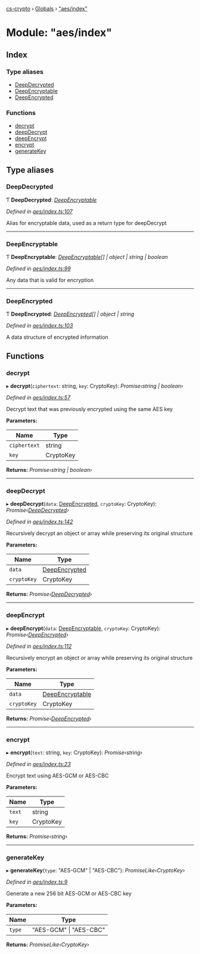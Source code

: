 [cs-crypto](../README.md) › [Globals](../globals.md) › ["aes/index"](_aes_index_.md)

# Module: "aes/index"

## Index

### Type aliases

* [DeepDecrypted](_aes_index_.md#deepdecrypted)
* [DeepEncryptable](_aes_index_.md#deepencryptable)
* [DeepEncrypted](_aes_index_.md#deepencrypted)

### Functions

* [decrypt](_aes_index_.md#decrypt)
* [deepDecrypt](_aes_index_.md#deepdecrypt)
* [deepEncrypt](_aes_index_.md#deepencrypt)
* [encrypt](_aes_index_.md#encrypt)
* [generateKey](_aes_index_.md#generatekey)

## Type aliases

###  DeepDecrypted

Ƭ **DeepDecrypted**: *[DeepEncryptable](_aes_index_.md#deepencryptable)*

*Defined in [aes/index.ts:107](https://github.com/very-amused/CS-crypto/blob/f46156f/src/aes/index.ts#L107)*

Alias for encryptable data, used as a return type for deepDecrypt

___

###  DeepEncryptable

Ƭ **DeepEncryptable**: *[DeepEncryptable](_aes_index_.md#deepencryptable)[] | object | string | boolean*

*Defined in [aes/index.ts:99](https://github.com/very-amused/CS-crypto/blob/f46156f/src/aes/index.ts#L99)*

Any data that is valid for encryption

___

###  DeepEncrypted

Ƭ **DeepEncrypted**: *[DeepEncrypted](_aes_index_.md#deepencrypted)[] | object | string*

*Defined in [aes/index.ts:103](https://github.com/very-amused/CS-crypto/blob/f46156f/src/aes/index.ts#L103)*

A data structure of encrypted information

## Functions

###  decrypt

▸ **decrypt**(`ciphertext`: string, `key`: CryptoKey): *Promise‹string | boolean›*

*Defined in [aes/index.ts:57](https://github.com/very-amused/CS-crypto/blob/f46156f/src/aes/index.ts#L57)*

Decrypt text that was previously encrypted using the same AES key

**Parameters:**

Name | Type |
------ | ------ |
`ciphertext` | string |
`key` | CryptoKey |

**Returns:** *Promise‹string | boolean›*

___

###  deepDecrypt

▸ **deepDecrypt**(`data`: [DeepEncrypted](_aes_index_.md#deepencrypted), `cryptoKey`: CryptoKey): *Promise‹[DeepDecrypted](_aes_index_.md#deepdecrypted)›*

*Defined in [aes/index.ts:142](https://github.com/very-amused/CS-crypto/blob/f46156f/src/aes/index.ts#L142)*

Recursively decrypt an object or array while preserving its original structure

**Parameters:**

Name | Type |
------ | ------ |
`data` | [DeepEncrypted](_aes_index_.md#deepencrypted) |
`cryptoKey` | CryptoKey |

**Returns:** *Promise‹[DeepDecrypted](_aes_index_.md#deepdecrypted)›*

___

###  deepEncrypt

▸ **deepEncrypt**(`data`: [DeepEncryptable](_aes_index_.md#deepencryptable), `cryptoKey`: CryptoKey): *Promise‹[DeepEncrypted](_aes_index_.md#deepencrypted)›*

*Defined in [aes/index.ts:112](https://github.com/very-amused/CS-crypto/blob/f46156f/src/aes/index.ts#L112)*

Recursively encrypt an object or array while preserving its original structure

**Parameters:**

Name | Type |
------ | ------ |
`data` | [DeepEncryptable](_aes_index_.md#deepencryptable) |
`cryptoKey` | CryptoKey |

**Returns:** *Promise‹[DeepEncrypted](_aes_index_.md#deepencrypted)›*

___

###  encrypt

▸ **encrypt**(`text`: string, `key`: CryptoKey): *Promise‹string›*

*Defined in [aes/index.ts:23](https://github.com/very-amused/CS-crypto/blob/f46156f/src/aes/index.ts#L23)*

Encrypt text using AES-GCM or AES-CBC

**Parameters:**

Name | Type |
------ | ------ |
`text` | string |
`key` | CryptoKey |

**Returns:** *Promise‹string›*

___

###  generateKey

▸ **generateKey**(`type`: "AES-GCM" | "AES-CBC"): *PromiseLike‹CryptoKey›*

*Defined in [aes/index.ts:9](https://github.com/very-amused/CS-crypto/blob/f46156f/src/aes/index.ts#L9)*

Generate a new 256 bit AES-GCM or AES-CBC key

**Parameters:**

Name | Type |
------ | ------ |
`type` | "AES-GCM" &#124; "AES-CBC" |

**Returns:** *PromiseLike‹CryptoKey›*
